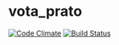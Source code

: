 # vota_prato

[![Code Climate](https://codeclimate.com/github/Nabucodono5or/vota_prato/badges/gpa.svg)](https://codeclimate.com/github/Nabucodono5or/vota_prato)
[![Build Status](https://travis-ci.org/Nabucodono5or/vota_prato.svg?branch=master)](https://travis-ci.org/Nabucodono5or/vota_prato)
